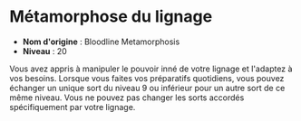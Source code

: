 # Métamorphose du lignage

 * **Nom d'origine** : Bloodline Metamorphosis
 * **Niveau** : 20


<p><span id="ctl00_MainContent_DetailedOutput">Vous avez appris à manipuler le pouvoir inné de votre lignage et l'adaptez à vos besoins. Lorsque vous faites vos préparatifs quotidiens, vous pouvez échanger un unique sort du niveau 9 ou inférieur pour un autre sort de ce même niveau. Vous ne pouvez pas changer les sorts accordés spécifiquement par votre lignage.&nbsp;</span></p>